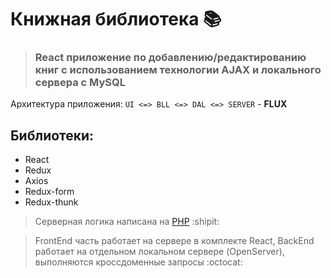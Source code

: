 # Книжная библиотека :books:	

> ###  React приложение по добавлению/редактированию книг с использованием технологии AJAX и локального сервера с MySQL

Архитектура приложения: `UI <=> BLL <=> DAL <=> SERVER` - **FLUX**

## Библиотеки: 

- React
- Redux
- Axios
- Redux-form
- Redux-thunk


> Cерверная логика написана на [PHP](https://github.com/LevDomasnih/books-app-PHP) :shipit:

> FrontEnd часть работает на сервере в комплекте React, BackEnd работает на отдельном локальном сервере (OpenServer), выполняются кроссдоменные запросы :octocat:
